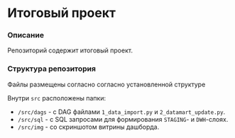# Итоговый проект

### Описание
Репозиторий содержит итоговый проект.

### Структура репозитория
Файлы размещены согласно согласно установленной структуре

Внутри `src` расположены папки:
- `/src/dags` - с DAG файлами `1_data_import.py` и `2_datamart_update.py`.
- `/src/sql` - с SQL запросами для формирования `STAGING`- и `DWH`-слоях.
- `/src/img` - со скриншотом витрины дашборда.
